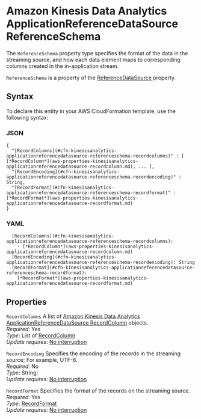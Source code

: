 # Amazon Kinesis Data Analytics ApplicationReferenceDataSource ReferenceSchema<a name="aws-properties-kinesisanalytics-applicationreferencedatasource-referenceschema"></a>

The `ReferenceSchema` property type specifies the format of the data in the streaming source, and how each data element maps to corresponding columns created in the in\-application stream\.

 `ReferenceSchema` is a property of the [ReferenceDataSource](aws-properties-kinesisanalytics-applicationreferencedatasource-referencedatasource.md) property\. 

## Syntax<a name="aws-properties-kinesisanalytics-applicationreferencedatasource-referenceschema-syntax"></a>

To declare this entity in your AWS CloudFormation template, use the following syntax:

### JSON<a name="aws-properties-kinesisanalytics-applicationreferencedatasource-referenceschema-syntax.json"></a>

```
{
  "[RecordColumns](#cfn-kinesisanalytics-applicationreferencedatasource-referenceschema-recordcolumns)" : [ [*RecordColumn*](aws-properties-kinesisanalytics-applicationreferencedatasource-recordcolumn.md), ... ],
  "[RecordEncoding](#cfn-kinesisanalytics-applicationreferencedatasource-referenceschema-recordencoding)" : String,
  "[RecordFormat](#cfn-kinesisanalytics-applicationreferencedatasource-referenceschema-recordformat)" : [*RecordFormat*](aws-properties-kinesisanalytics-applicationreferencedatasource-recordformat.md)
}
```

### YAML<a name="aws-properties-kinesisanalytics-applicationreferencedatasource-referenceschema-syntax.yaml"></a>

```
  [RecordColumns](#cfn-kinesisanalytics-applicationreferencedatasource-referenceschema-recordcolumns): 
    - [*RecordColumn*](aws-properties-kinesisanalytics-applicationreferencedatasource-recordcolumn.md) 
  [RecordEncoding](#cfn-kinesisanalytics-applicationreferencedatasource-referenceschema-recordencoding): String
  [RecordFormat](#cfn-kinesisanalytics-applicationreferencedatasource-referenceschema-recordformat): 
    [*RecordFormat*](aws-properties-kinesisanalytics-applicationreferencedatasource-recordformat.md)
```

## Properties<a name="aws-properties-kinesisanalytics-applicationreferencedatasource-referenceschema-properties"></a>

`RecordColumns`  <a name="cfn-kinesisanalytics-applicationreferencedatasource-referenceschema-recordcolumns"></a>
A list of [Amazon Kinesis Data Analytics ApplicationReferenceDataSource RecordColumn](aws-properties-kinesisanalytics-applicationreferencedatasource-recordcolumn.md) objects\.  
 *Required*: Yes  
 *Type*: List of [RecordColumn](aws-properties-kinesisanalytics-applicationreferencedatasource-recordcolumn.md)  
 *Update requires*: [No interruption](using-cfn-updating-stacks-update-behaviors.md#update-no-interrupt) 

`RecordEncoding`  <a name="cfn-kinesisanalytics-applicationreferencedatasource-referenceschema-recordencoding"></a>
Specifies the encoding of the records in the streaming source; For example, UTF\-8\.  
 *Required*: No  
 *Type*: String;  
 *Update requires*: [No interruption](using-cfn-updating-stacks-update-behaviors.md#update-no-interrupt) 

`RecordFormat`  <a name="cfn-kinesisanalytics-applicationreferencedatasource-referenceschema-recordformat"></a>
Specifies the format of the records on the streaming source\.  
 *Required*: Yes  
 *Type*: [RecordFormat](aws-properties-kinesisanalytics-applicationreferencedatasource-recordformat.md)  
 *Update requires*: [No interruption](using-cfn-updating-stacks-update-behaviors.md#update-no-interrupt) 